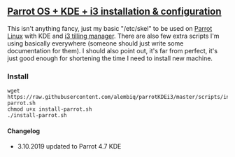 ## [Parrot OS + KDE + i3 installation &amp; configuration](https://github.com/alembiq/parrotKDEi3)

This isn't anything fancy, just my basic "/etc/skel" to be used on [Parrot Linux](https://parrotlinux.org/) 
with KDE and [i3 tilling manager](https://i3wm.org/). There are also few extra scripts I'm using basically 
everywhere (someone should just write some documentation for them). I should also point out, it's far from 
perfect, it's just good enough for shortening the time I need to install new machine.

### Install

```
wget https://raw.githubusercontent.com/alembiq/parrotKDEi3/master/scripts/install-parrot.sh
chmod u+x install-parrot.sh
./install-parrot.sh
```


#### Changelog

- 3.10.2019 updated to Parrot 4.7 KDE
